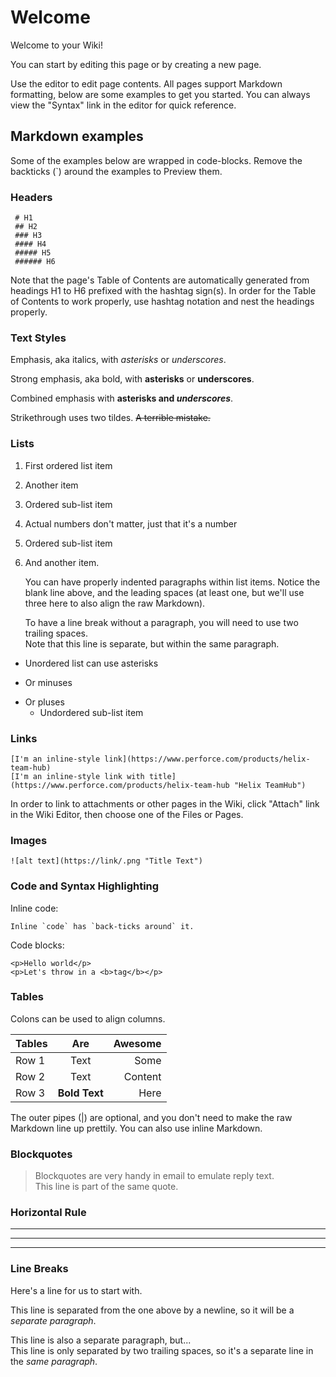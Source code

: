# Welcome

Welcome to your Wiki!

You can start by editing this page or by creating a new page.

Use the editor to edit page contents. All pages support Markdown formatting, below are some examples to get you started. You can always view the "Syntax" link in the editor for quick reference.

## Markdown examples

Some of the examples below are wrapped in code-blocks. Remove the backticks (`) around the examples to Preview them.

### Headers

````
 # H1
 ## H2
 ### H3
 #### H4
 ##### H5
 ###### H6
````

Note that the page's Table of Contents are automatically generated from headings H1 to H6 prefixed with the hashtag sign(s).
In order for the Table of Contents to work properly, use hashtag notation and nest the headings properly.

### Text Styles

Emphasis, aka italics, with *asterisks* or _underscores_.

Strong emphasis, aka bold, with **asterisks** or __underscores__.

Combined emphasis with **asterisks and _underscores_**.

Strikethrough uses two tildes. ~~A terrible mistake.~~


### Lists

1. First ordered list item
2. Another item
  1. Ordered sub-list item
1. Actual numbers don't matter, just that it's a number
  1. Ordered sub-list item
4. And another item.

   You can have properly indented paragraphs within list items. Notice the blank line above, and the leading spaces (at least one, but we'll use three here to also align the raw Markdown).

   To have a line break without a paragraph, you will need to use two trailing spaces.  
   Note that this line is separate, but within the same paragraph.


* Unordered list can use asterisks
- Or minuses
+ Or pluses
  + Undordered sub-list item

### Links

```
[I'm an inline-style link](https://www.perforce.com/products/helix-team-hub)
[I'm an inline-style link with title](https://www.perforce.com/products/helix-team-hub "Helix TeamHub")
```

In order to link to attachments or other pages in the Wiki, click "Attach" link in the Wiki Editor, then choose one of the Files or Pages.

### Images

````
![alt text](https://link/.png "Title Text")

````

### Code and Syntax Highlighting

Inline code:
````
Inline `code` has `back-ticks around` it.

````

Code blocks:

```
<p>Hello world</p>
<p>Let's throw in a <b>tag</b></p>
```

### Tables

Colons can be used to align columns.

| Tables        | Are           | Awesome  |
| ------------- |:-------------:| --------:|
| Row 1         | Text          | Some     |
| Row 2         | Text          | Content  |
| Row 3         | **Bold Text** | Here     |

The outer pipes (|) are optional, and you don't need to make the raw Markdown line up prettily. You can also use inline Markdown.

### Blockquotes

> Blockquotes are very handy in email to emulate reply text.  
> This line is part of the same quote.

### Horizontal Rule

---
***
___

### Line Breaks

Here's a line for us to start with.

This line is separated from the one above by a newline, so it will be a *separate paragraph*.

This line is also a separate paragraph, but...  
This line is only separated by two trailing spaces, so it's a separate line in the *same paragraph*.
